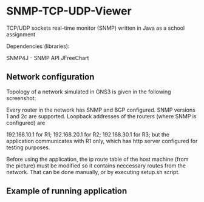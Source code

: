 # SNMP-TCP-UDP-Viewer
TCP/UDP sockets real-time monitor (SNMP) written in Java as a school assignment

Dependencies (libraries):

SNMP4J - SNMP API 
JFreeChart

## Network configuration
Topology of a network simulated in GNS3 is given in the following screenshot:

Every router in the network has SNMP and BGP configured. SNMP versions 1 and 2c are supported. Loopback addresses of the routers (where SNMP is configured) are

192.168.10.1 for R1;
192.168.20.1 for R2;
192.168.30.1 for R3;
but the application communicates with R1 only, which has http server configured for testing purposes.

Before using the application, the ip route table of the host machine (from the picture) must be modified so it contains neccessary routes from the network. That can be done manually, or by executing setup.sh script.

## Example of running application
